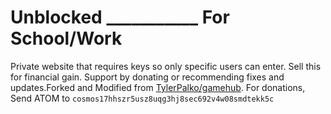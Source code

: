 # Unblocked ___________ For School/Work
Private website that requires keys so only specific users can enter. Sell this for financial gain.
Support by donating or recommending fixes and updates.Forked and Modified from [TylerPalko/gamehub](https://github.com/TylerPalko/gamehub).
For donations, Send ATOM to `cosmos17hhszr5usz8uqg3hj8sec692v4w08smdtekk5c`


